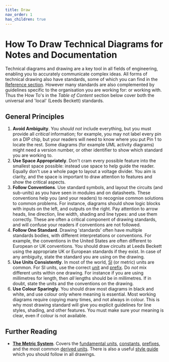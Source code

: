 ```yaml
---
title: Draw
nav_order: 1
has_children: true
---
```


# How To Draw Technical Diagrams for Notes and Documentation

Technical diagrams and drawing are a key tool in all fields of engineering, enabling you to accurately communicate complex ideas. All forms of technical drawing also have standards, some of which you can find in the [Reference section](). However many standards are also complemented by guidelines specific to the organisation you are working for: or working with. Thus the How To's in the _Table of Content_ section below cover both the universal and 'local' (Leeds Beckett) standards.

## General Principles

1. **Avoid Ambiguity**. You _should not_ include everything, but  you must provide all _critical_ information; for example, you may not label every pin on a DIP chip, but your readers will need to know where you put Pin 1 to locate the rest. Some diagrams (for example UML activity diagrams) might need a version number, or other identifier to show which standard you are working to.
2. **Use Space Appropriately**. Don't cram every possible feature into the smallest space possible: instead use space to help guide the reader. Equally don't use a whole page to layout a voltage divider. You aim is clarity, and the space is important to draw attention to features and show the critical aspects.
3. **Follow Conventions**. Use standard symbols, and layout the circuits (and sub-units) as you have seen in modules and on datasheets. These conventions help you (and your readers) to recognise common solutions to common problems. For instance, diagrams should show logic blocks with inputs on the left, and outputs on the right. Pay attention to arrow heads, line direction, line width, shading and line types: and use them correctly. These are often a critical component of drawing standards, and will confuse your readers if conventions are not followed.
4. **Follow One Standard**. Drawing 'standards' often have multiple standards bodies, with different interpretations or conventions. For example, the conventions in the United States are often different to European or UK conventions. You should draw circuits at Leeds Beckett using the appropriate UK or European standards if they exist. In case of any ambiguity, state the standard you are using on the drawing.
5. **Use Units Consistently**. In most of the world, [SI](https://metricsystem.net) (or metric) units are common. For SI units, use the correct [unit](https://metricsystem.net/derived-units/special-names) and [prefix](https://metricsystem.net/prefixes/). Do _not_ mix different units within one drawing. For instance if you are using millimetres for length, then _all_ lengths should be in millimetres. If in doubt, state the units and the conventions on the drawing. 
6. **Use Colour Sparingly**. You should draw most diagrams in black and white, and use colour only where meaning is essential. Most working diagrams require copying many times, and not always in colour. This is why most drawing standard will give you explicit guidelines for line styles, shading, and other features. You must make sure your meaning is clear, even if colour is not available.

## Further Reading

- [**The Metric System**](https://metricsystem.net). Covers the [fundamental units](https://metricsystem.net/si/base-units), [constants](https://metricsystem.net/si/defining-constants), [prefixes](https://metricsystem.net/prefixes/), and the most common [derived units](https://metricsystem.net/derived-units/special-names). There is also a useful [style guide](https://metricsystem.net/style-guide) which you should follow in all drawings.
